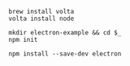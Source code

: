 
```
brew install volta
volta install node
```

```
mkdir electron-example && cd $_
npm init
```

```
npm install --save-dev electron
```

